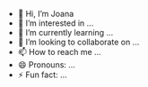 - 👋 Hi, I’m Joana
- 👀 I’m interested in ...
- 🌱 I’m currently learning ...
- 💞️ I’m looking to collaborate on ...
- 📫 How to reach me ...
- 😄 Pronouns: ...
- ⚡ Fun fact: ...

<!---
Chinnamasta/Chinnamasta is a ✨ special ✨ repository because its `README.md` (this file) appears on your GitHub profile.
You can click the Preview link to take a look at your changes.
--->
